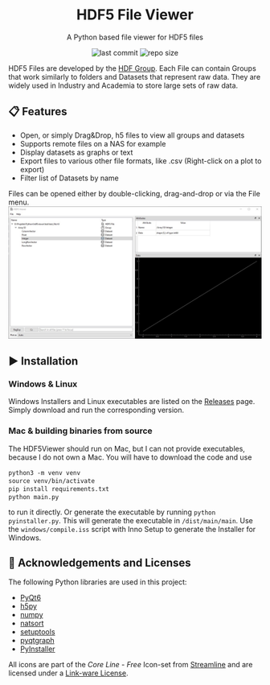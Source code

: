 <div align="center">

# HDF5 File Viewer
A Python based file viewer for HDF5 files

![last commit](https://img.shields.io/github/last-commit/loenard97/hdf5-viewer?&style=for-the-badge&logo=github&color=3776AB)
![repo size](https://img.shields.io/github/repo-size/loenard97/hdf5-viewer?&style=for-the-badge&logo=github&color=3776AB)

</div>


HDF5 Files are developed by the [HDF Group](https://www.hdfgroup.org/solutions/hdf5/).
Each File can contain Groups that work similarly to folders and Datasets that represent raw data.
They are widely used in Industry and Academia to store large sets of raw data.


## 📋 Features
 - Open, or simply Drag&Drop, h5 files to view all groups and datasets
 - Supports remote files on a NAS for example
 - Display datasets as graphs or text
 - Export files to various other file formats, like .csv (Right-click on a plot to export)
 - Filter list of Datasets by name

Files can be opened either by double-clicking, drag-and-drop or via the File menu.
![Screenshot](src/img/screenshot.jpg)


## ▶️ Installation
### Windows & Linux
Windows Installers and Linux executables are listed on the 
[Releases](https://github.com/loenard97/hdf5-viewer/releases) page. Simply download and run the corresponding version. 


### Mac & building binaries from source
The HDF5Viewer should run on Mac, but I can not provide executables, because I do not own a Mac. 
You will have to download the code and use 
```commandline
python3 -m venv venv
source venv/bin/activate
pip install requirements.txt
python main.py
```
to run it directly. Or generate the executable by running `python pyinstaller.py`. This will generate 
the executable in `/dist/main/main`. Use the `windows/compile.iss` script with Inno Setup to generate the Installer for 
Windows.


## 🔗 Acknowledgements and Licenses
The following Python libraries are used in this project:
 - [PyQt6](https://riverbankcomputing.com/commercial/pyqt)
 - [h5py](https://docs.h5py.org/en/stable/licenses.html)
 - [numpy](https://numpy.org/doc/stable/license.html)
 - [natsort](https://github.com/SethMMorton/natsort)
 - [setuptools](https://github.com/pypa/setuptools)
 - [pyqtgraph](https://www.pyqtgraph.org/)
 - [PyInstaller](https://pyinstaller.org/en/stable/license.html)

All icons are part of the *Core Line - Free* Icon-set from [Streamline](https://www.streamlinehq.com/)
and are licensed under a [Link-ware License](https://www.streamlinehq.com/license-freeLinkware).
